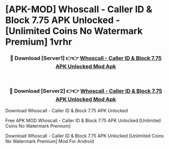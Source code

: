 # [APK-MOD] Whoscall - Caller ID & Block 7.75 APK Unlocked - [Unlimited Coins No Watermark Premium] 1vrhr



<div align="center">
<h3>🔴 Download [Server1] 👉👉 <a href="https://momento.my/?title=Whoscall_-_Caller_ID_&_Block_7.75_APK_Unlocked">Whoscall - Caller ID & Block 7.75 APK Unlocked Mod Apk</a></h3><br>

<h3>🔴 Download [Server2] 👉👉 <a href="https://momento.my/?title=Whoscall_-_Caller_ID_&_Block_7.75_APK_Unlocked">Whoscall - Caller ID & Block 7.75 APK Unlocked Mod Apk</a></h3>
</div>



Download Whoscall - Caller ID & Block 7.75 APK Unlocked 

Free APK MOD Whoscall - Caller ID & Block 7.75 APK Unlocked [Unlimited Coins No Watermark Premium]

Download Whoscall - Caller ID & Block 7.75 APK Unlocked [Unlimited Coins No Watermark Premium] Mod For Android
